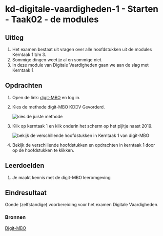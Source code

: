 # kd-digitale-vaardigheden-1 - Starten - Taak02 -  de modules

## Uitleg

1. Het examen bestaat uit vragen over alle hoofdstukken uit de modules Kerntaak 1 t/m 3.
2. Sommige dingen weet je al en sommige niet.
3. In deze module van Digitale Vaardigheden gaan we aan de slag met Kerntaak 1.

## Opdrachten

1. Open de link: [digit-MBO](https://entree.instruct.nl/?elo=digit-mbo) en log in.
2. Kies de methode digit-MBO KDDV Gevorderd.  

    ![kies de juiste methode](images/kies_gev.PNG)  

3. Klik op kerntaak 1 en klik onderin het scherm op het pijltje naast 2019.  

    ![bekijk de verschillende hoofdstukken in Kerntaak 1 van digit-MBO](images/bekijk-modules.PNG)

4. Bekijk de verschillende hoofdstukken en opdrachten in kerntaak 1 door op de hoofdstukken te klikken.  

## Leerdoelden

1. Je maakt kennis met de digit-MBO leeromgeving

## Eindresultaat

Goede (zelfstandige) voorbereiding voor het examen Digitale Vaardigheden.

### Bronnen

[Digit-MBO](https://entree.instruct.nl/?elo=digit-mbo)
